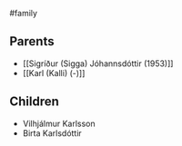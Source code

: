 #family

## Parents
- [[Sigríður (Sigga) Jóhannsdóttir (1953)]]
- [[Karl (Kalli) (-)]]

## Children
- Vilhjálmur Karlsson
- Birta Karlsdóttir

